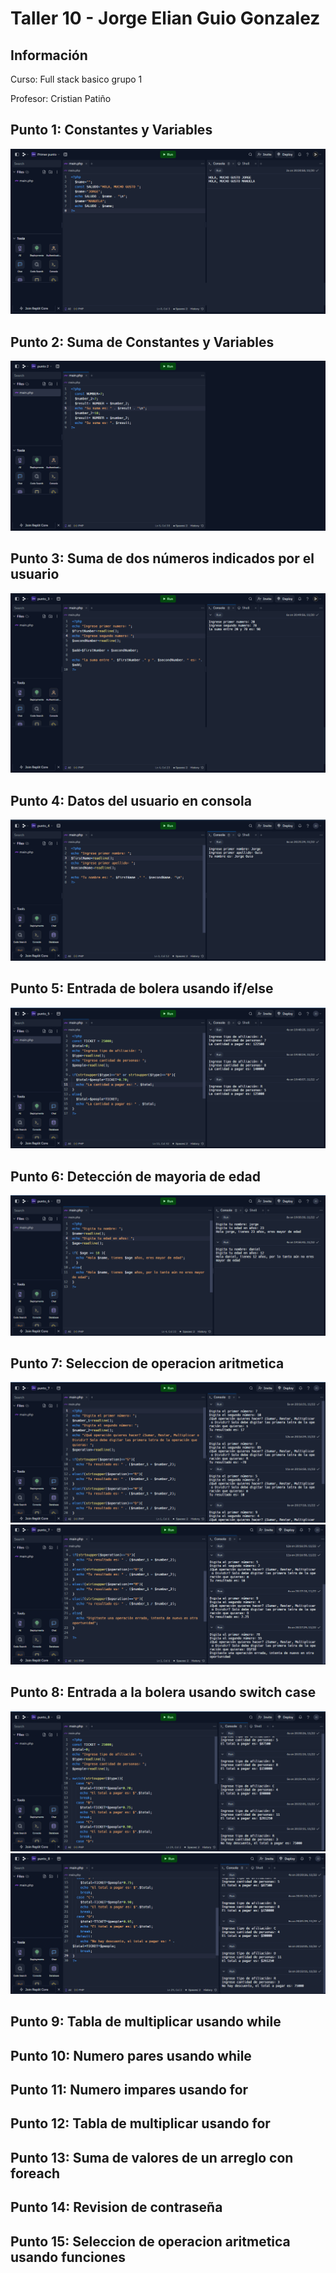 <h1>Taller 10 - Jorge Elian Guio Gonzalez</h1>

<h2>Información</h2>
<p>Curso: Full stack basico grupo 1</p>
<p>Profesor: Cristian Patiño</p>

<h2>Punto 1: Constantes y Variables</h2>
<img src="./public/images/punto_1.png" alt="Imagen punto 1">

<h2>Punto 2: Suma de Constantes y Variables</h2>
<img src="./public/images/punto_2.png" alt="Imagen punto 2">

<h2>Punto 3: Suma de dos números indicados por el usuario</h2>
<img src="./public/images/punto_3.png" alt="Imagen punto 3">

<h2>Punto 4: Datos del usuario en consola</h2>
<img src="./public/images/punto_4.png" alt="Imagen punto 4">

<h2>Punto 5: Entrada de bolera usando if/else</h2>
<img src="./public/images/punto_5.png" alt="Imagen punto 5">

<h2>Punto 6: Detección de mayoria de edad</h2>
<img src="./public/images/punto_6.png" alt="Imagen punto 6">

<h2>Punto 7: Seleccion de operacion aritmetica</h2>
<img src="./public/images/punto_7.png" alt="Imagen punto 7">
<img src="./public/images/punto_7_2.png" alt="Imagen punto 7 continuación">

<h2>Punto 8: Entrada a la bolera usando switch case</h2>
<img src="./public/images/punto_8.png" alt="Imagen punto 8">
<img src="./public/images/punto_8_2.png" alt="Imagen punto 8 continuación">

<h2>Punto 9: Tabla de multiplicar usando while</h2>

<h2>Punto 10: Numero pares usando while</h2>

<h2>Punto 11: Numero impares usando for</h2>

<h2>Punto 12: Tabla de multiplicar usando for</h2>

<h2>Punto 13: Suma de valores de un arreglo con foreach</h2>

<h2>Punto 14: Revision de contraseña</h2>

<h2>Punto 15: Seleccion de operacion aritmetica usando funciones</h2>